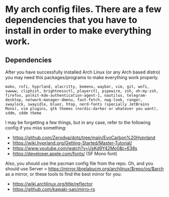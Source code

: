 # My arch config files. There are a few dependencies that you have to install in order to make everything work.

## Dependencies

After you have successfully installed Arch Linux (or any Arch based distro) you may need this packages/programs to make everything work properly.

```
mako, rofi, hyprland, alacritty, bemenu, waybar, vim, git, wofi, swwww, cliphist, brightnessctl, playerctl, pipewire, zsh, oh-my-zsh, firefox, polkit-kde-authentication-agent-1, nautilus, telegram-desktop, network-manager-dmenu, fast-fetch, nwg-look, ranger, swaylock, swayidle, bluez, htop, nerd-fonts (specially JetBrains Mono), vim plugins, gtk themes (nordic-darker or whatever you want), sddm, sddm theme
```

I may be forgetting a few things, but in any case, refer to the following config if you miss something:

- https://github.com/Zerodya/dots/tree/main/EvoCarbon%20Hyprland
- https://wiki.hyprland.org/Getting-Started/Master-Tutorial/
- https://www.youtube.com/watch?v=UsKd9Y42Mo0&t=638s
- https://developer.apple.com/fonts/ (SF Mono font)

Also, you should use the pacman config file from the repo. 
Oh, and you should use Server = https://mirror.librelabucm.org/archlinux/$repo/os/$arch as a mirror, or these tools to find the best mirror for you:
- https://wiki.archlinux.org/title/reflector
- https://github.com/kawaki-san/mirro-rs

